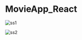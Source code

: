 # MovieApp_React

![ss1](https://user-images.githubusercontent.com/100142188/221418529-31835ffa-9598-4633-b6b2-4ca6d621a529.png)


![ss2](https://user-images.githubusercontent.com/100142188/221418459-57e238b3-1355-4f73-8d8f-d4c20a51847b.png)
